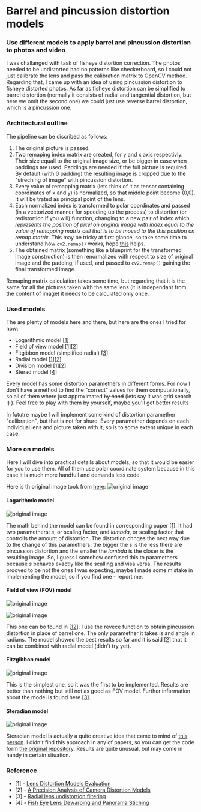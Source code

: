 # Barrel and pincussion distortion models

### Use different models to apply barrel and pincussion distortion to photos and video

I was challanged with task of fisheye distortion correction. The photos needed to be undistorted had no patterns like checkerboard, so I could not just calibrate the lens and pass the calibration matrix to OpenCV method. Regarding that, I came up with an idea of using pincussion distortion to fisheye distorted photos. As far as fisheye distortion can be simplified to barrel distortion (normally it consists of radial and tangential distortion, but here we omit the second one) we could just use reverse barrel distortion, which is a pincussion one. 

### Architectural outline

The pipeline can be discribed as follows: 
1. The original picture is passed.
2. Two remaping index matrix are created, for y and x axis respectivly. Their size equall to the original image size, or be bigger in case when paddings are used. Paddings are needed if the full picture is required. By default (with 0 padding) the resulting image is cropped due to the "streching of image" with pincussion distortion.
3. Every value of remapping matrix (lets think of it as tensor containing coordinates of x and y) is normalized, so that middle point become (0,0). It will be trated as principal point of the lens.
4. Each normalized index is transformed to polar coordinates and passed (in a vectorized manner for speeding up the process) to distortion (or redistortion if you will) function, changing to a new pair of index which _represents the position of pixel on original image with index equal to the value of remapping matrix cell that is to be moved to the this position on remap matrix_. This may be tricky at first glance, so take some time to understand how `cv2.remap()` works, hope [this](https://stackoverflow.com/questions/46520123/how-do-i-use-opencvs-remap-function) helps.
5. The obtained matrix (something like a blueprint for the transformed image construction) is then renormalized with respect to size of original image and the padding, if used, and passed to `cv2.remap()` gaining the final transformed image.

Remaping matrix calculation takes some time, but regarding that it is the same for all the pictures taken with the same lens (it is independant from the content of image) it needs to be calculated only once.

### Used models

The are plenty of models here and there, but here are the ones I tried for now:

- Logarithmic model [[1](https://www.researchgate.net/publication/47510646_Lens_Distortion_Models_Evaluation)]
- Field of view model [[1](https://www.researchgate.net/publication/47510646_Lens_Distortion_Models_Evaluation)][[2](https://hal-enpc.archives-ouvertes.fr/hal-01556898/document)]
- Fitgibbon model (simplified radial) [[3](http://marcodiiga.github.io/radial-lens-undistortion-filtering)]
- Radial model [[1](https://www.researchgate.net/publication/47510646_Lens_Distortion_Models_Evaluation)][[2](https://hal-enpc.archives-ouvertes.fr/hal-01556898/document)]
- Division model [[1](https://www.researchgate.net/publication/47510646_Lens_Distortion_Models_Evaluation)][[2](https://hal-enpc.archives-ouvertes.fr/hal-01556898/document)]
- Sterad model [[4](http://www.kscottz.com/fish-eye-lens-dewarping-and-panorama-stiching/)]

Every model has some distortion paramethers in different forms. For now I don't have a method to find the "correct" values for them computationally, so all of them where just approximated ~~by hand~~ (lets say it was grid search :) ). Feel free to play with them by yourself, maybe you'll get better results

In fututre maybe I will implement some kind of distortion paramether "calibration", but that is not for shure. Every paramether depends on each individual lens and picture taken with it, so is to some extent unique in each case.

### More on models

Here I will dive into practical details about models, so that it would be easier for you to use them. All of them use polar coordinate system because in this case it is much more handfull and demands less code.

Here is th original image took from [here](http://paulbourke.net/dome/fish2/):
![original image](https://raw.githubusercontent.com/chelicerae/dewarp/master/imgs/original.jpg)

#### Logarithmic model 

![original image](https://raw.githubusercontent.com/chelicerae/dewarp/master/imgs/log.jpg)

The math behind the model can be found in corresponding paper [[1](https://www.researchgate.net/publication/47510646_Lens_Distortion_Models_Evaluation)]. It had two paramethers: _s_, or scaling factor, and _lambda_, or scaling factor that controlls the amount of distortion. The distortion chnges the next way due to the change of this paramethers: the bigger the _s_ is the less there are pincussion distortion and the smaller the _lambda_ is the closer is the resulting image. So, I guess I somehow confused this to paramethers because _s_ behaves exactly like the scalling and visa versa. The results prooved to be not the ones I was expecting, maybe I made some mistake in implementing the model, so if you find one - report me. 

#### Field of view (FOV) model 

![original image](https://raw.githubusercontent.com/chelicerae/dewarp/master/imgs/fov_complete.jpg)

![original image](https://raw.githubusercontent.com/chelicerae/dewarp/master/imgs/fov.jpg)

This one can bo found in [[1](https://www.researchgate.net/publication/47510646_Lens_Distortion_Models_Evaluation)[2](https://hal-enpc.archives-ouvertes.fr/hal-01556898/document)]. I use the revece function to obtain pincussion distortion in place of barrel one. The only paramether it takes is and angle in radians. The model showed the best results so far and it is said [[2](https://hal-enpc.archives-ouvertes.fr/hal-01556898/document)] that it can be combined with radial model (didn't try yet).

#### Fitzgibbon model 

![original image](https://raw.githubusercontent.com/chelicerae/dewarp/master/imgs/fitz.jpg)

This is the simplest one, so it was the first to be implemented. Results are better than nothing but still not as good as FOV model. Further information about the model is found here [[3](http://marcodiiga.github.io/radial-lens-undistortion-filtering)].

#### Steradian model

![original image](https://raw.githubusercontent.com/chelicerae/dewarp/master/imgs/sterad.jpg)

Steradian model is actually a quite creative idea that came to mind of [this person](http://www.kscottz.com/fish-eye-lens-dewarping-and-panorama-stiching/). I didn't find this approach in any of papers, so you can get the code form [the original repository](https://github.com/kscottz/dewarp/blob/master/fisheye/defish.py). Results are quite unusual, but may come in handy in certain situation. 

### Reference

- [1] - [Lens Distortion Models Evaluation](https://www.researchgate.net/publication/47510646_Lens_Distortion_Models_Evaluation)
- [2] - [A Precision Analysis of Camera Distortion Models](https://hal-enpc.archives-ouvertes.fr/hal-01556898/document)
- [3] - [Radial lens undistortion filtering](http://marcodiiga.github.io/radial-lens-undistortion-filtering)
- [4] - [Fish Eye Lens Dewarping and Panorama Stiching](http://www.kscottz.com/fish-eye-lens-dewarping-and-panorama-stiching/)













